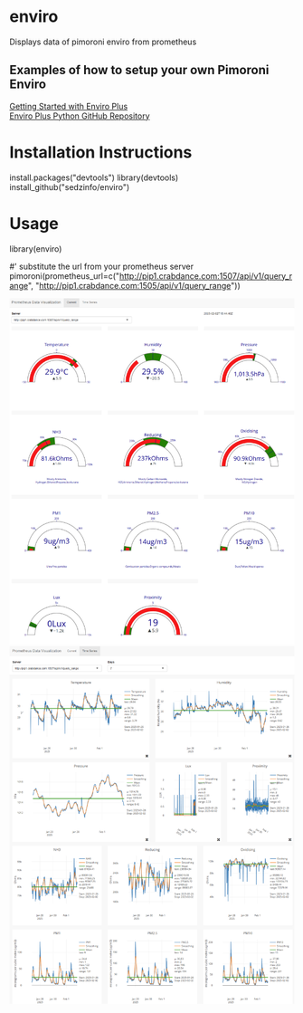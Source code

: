# enviro
Displays data of pimoroni enviro from prometheus

## Examples of how to setup your own Pimoroni Enviro
[Getting Started with Enviro Plus](https://learn.pimoroni.com/article/getting-started-with-enviro-plus)  
[Enviro Plus Python GitHub Repository](https://github.com/pimoroni/enviroplus-python)  

# Installation Instructions
install.packages("devtools")
library(devtools)
install_github("sedzinfo/enviro")

# Usage
library(enviro)

#' substitute the url from your prometheus server
pimoroni(prometheus_url=c("http://pip1.crabdance.com:1507/api/v1/query_range",
                          "http://pip1.crabdance.com:1505/api/v1/query_range"))


![Alt text](https://github.com/sedzinfo/enviro/blob/main/enviro1.png)
![Alt text](https://github.com/sedzinfo/enviro/blob/main/enviro2.png)
